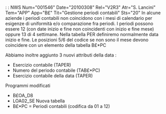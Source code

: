  :  : NWS Num="001546" Date="20100308" Rel="V2R3" Atr="S. Lancini" Tem="APP" App="B£" Tit="Gestione periodi contabili" Sts="20"
In alcune aziende i periodi contabili non coincidono con i mesi di calendario per esigenze di uniformità e/o comparazione fra periodi.
I periodi possono essere 12 (con date inizio e fine non coincidenti con inizio e fine mese) oppure 13 di 4 settimane.
Nella tabella PER definiremo normalmente data inizio e fine. Le posizioni 5/6 del codice se non sono il mese devono coincidere con un elemento della tabella B£*PC

Abbiamo inoltre aggiunto 3 nuovi attributi della data : 
- Esercizio contabile             (TAPER)
- Numero del periodo contabile    (TAB£*PC)
- Esercizio contabile della data  (TAPER)

Programmi modificati
- B£OA_D8
- LOA02_SE
Nuova tabella
- B£*PC = Periodi contabili (codifica da 01 a 12)
